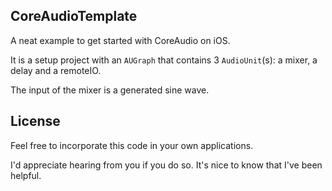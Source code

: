 ## CoreAudioTemplate
A neat example to get started with CoreAudio on iOS.

It is a setup project with an <code>AUGraph</code> that contains 3 <code>AudioUnit</code>(s): a mixer, a delay and a remoteIO.

The input of the mixer is a generated sine wave.

## License
Feel free to incorporate this code in your own applications.

I'd appreciate hearing from you if you do so. It's nice to know that I've been helpful.

